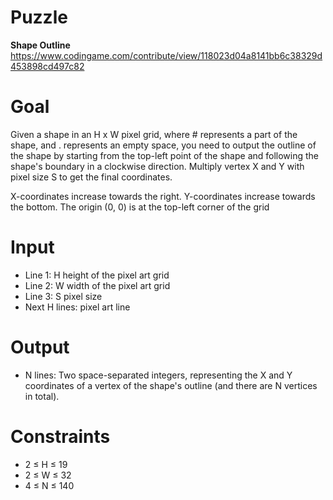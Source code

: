 # Puzzle
**Shape Outline** https://www.codingame.com/contribute/view/118023d04a8141bb6c38329d453898cd497c82

# Goal
Given a shape in an H x W pixel grid, where # represents a part of the shape, and . represents an empty space, you need to output the outline of the shape by starting from the top-left point of the shape and following the shape's boundary in a clockwise direction. Multiply vertex X and Y with pixel size S to get the final coordinates.

X-coordinates increase towards the right. Y-coordinates increase towards the bottom. The origin (0, 0) is at the top-left corner of the grid

# Input
* Line 1: H height of the pixel art grid
* Line 2: W width of the pixel art grid
* Line 3: S pixel size
* Next H lines: pixel art line

# Output
* N lines: Two space-separated integers, representing the X and Y coordinates of a vertex of the shape's outline (and there are N vertices in total).

# Constraints
* 2 ≤ H ≤ 19
* 2 ≤ W ≤ 32
* 4 ≤ N ≤ 140
